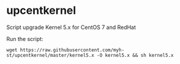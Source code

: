 # upcentkernel
Script upgrade Kernel 5.x for CentOS 7 and RedHat

Run the script:

    wget https://raw.githubusercontent.com/myh-st/upcentkernel/master/kernel5.x -O kernel5.x && sh kernel5.x
